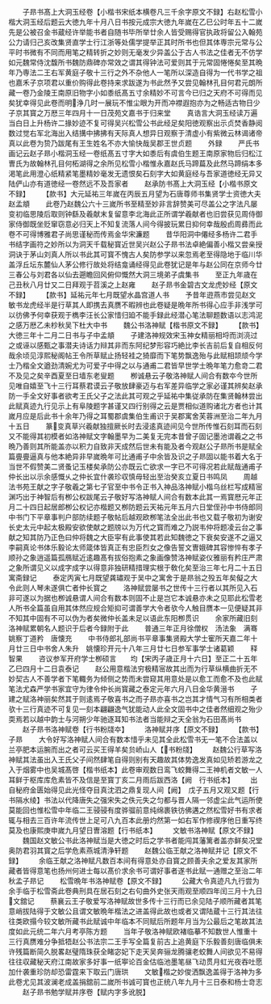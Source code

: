 <!-- { "loadSidebar": true } -->
　　子昻书髙上大洞玉经卷【小楷书宋纸本横卷凡三千余字原文不録】右赵松雪小楷大洞玉经后题云大徳九年十月八日书按元成宗大徳九年嵗在乙巳公时年五十二嵗先是公被召金书蔵经许举能书者自随书毕所举廿余人皆受赐得官执政将留公入翰苑公力请归己亥改集贤直学士行江浙等处儒学提举正其时所书也但其体専宗元常与公平时书微有不同而用笔之精转折之妙则无毫发少异盖公于古人书法之佳者无不仿学如元魏常侍沈馥所书魏防鼎碑亦常效之谓其得钟法可爱则其于元常固惓惓矣至其晩年乃専法二王右军黄庭子敬十三行之外不杂他人一笔所以深造自得为一代书学之祖也嘉禾子京项君以重价购得此卷持来求跋遂为书此然予又尝见翰林孔目何君元朗所藏一卷乃金陵王南原旧物字小如黍纸髙五寸余精妙不可言今已归之天府不可得而见矣犹幸得见此卷而明浄几时一展玩不惟尘眼为开而冲襟遐抱亦为之畅适古物日少子京其寳之万厯三年四月十一日茂苑文嘉书于归来堂
　　真诰言大洞玉经读万遍当白日上升杨许二掾妙迹不复可得吴兴松雪公书此经足矣阳徳观察出示贞焚香静阅数过觉右军北海出入结搆中拂拂有天际真人想异日观察于清虚小有紫微云林谒诸帝真以此卷为贽乃跋尾有王生姓名不亦大愉快哉吴郡王世贞题
　　外録
　　严氏书画记云赵子昻小楷洞玉经一卷纸髙五寸字大如黍后有虞伯生题王南原家物后归松江曺氏为故翰林孔目何柘湖得之余所见松雪小楷惟永嘉赵氏马蹄萹及此然马蹄绢本多渇笔此用澄心纸精紧笔墨精妙毫发无遗恨矣石刻字大如黄庭经与吾家道徳经无异又陆俨山亦有道徳经一卷然远不及吾家者
　　赵承防书髙上大洞玉经【小楷书原文不録】
　　【款书】大元延祐三年嵗在丙辰五月望为石唐尊师书集贤学士资徳大夫赵孟頫
　　此卷乃赵魏公六十三嵗所书至精至妙非言辞赞美可尽盖公之字法凡屡变初临思陵后取则钟繇及羲献末复留意李北海此正所谓学羲献者也旧尝获见周侍御家侍御既坐贬窜窃意必归天上不知复流落人间今得披玩累日抑何幸哉殷卣周彞而此卷不可得博雅君子尚思谨秘而传焉金华宋濂题
　　昔华阳洞中僊经多杨许二君手书结字画符之妙所以为洞天千载秘寳近世吴兴赵公子昻书法卓絶偏善小楷又尝亲授洞诀于茅山刘真人所以书此其可寳不愧古人矣防参学以来忽焉老至得隐地于临川华盖浮丘坛东麓仙人茅公修行故处将结龛诵经得见此卷犹记是年与赵公同在京师今廿三春公与刘君各以仙去遡瞻回风俯仰慨然大洞三境弟子虞集书
　　至正九年歳在己丑秋八月廿又二日拜观于苕溪之上赵雍
　　赵子昻书金碧古文龙虎妙经【原文不録】
　　【款书】延祐元年七月既望水晶宫道人书
　　予昔年逰燕市尝见赵文敏书龙虎经半是行草其人即携去真赝不暇辨也此卷疑是晩年所书得心应手非浅学可以彷佛予何幸获观于檇李汪长公家惜归廹不能手録此经潜心笔法聊题数语以志鸿泥之感万厯乙未杪秋吴下杜大中书
　　魏公书洛神赋【楷书原文不録】
　　【款书】大徳三年十二月二日书与子中孟頫
　　子建洛神规效宋玉神女精丽相埒而浏湸过之或诬以感甄之事潜夫诗话力辩其非而东阿纪梦形容巧絶比李长吉前后复自相反何哉余顷见淳熙秘阁帖王令所草赋止扬轻袿之猗靡而下笔势飘逸殆与此赋相颉颃今学士乃楷全文遒劲清婉尤为可爱子中得之以与通甫二君皆早世学士晩年笔力愈竒二君不及见之矣辛酉夏至日墙东老叟题
　　栁诚悬云子敬洛神赋人间合有数夲今世所见唯自嬉至飞十三行耳蔡君谟云子敬放肆豪迈与右军差异临学之家必谨其辨矣赵承防一手全文好事者欲考王氏父子之法此其可观之乎延祐中集従承防在集贤翰林尝出此赋真迹九行见示上有阜陵题字甚谨又四行别得之云是贾相似道购诸北方者也计其嵗月应是后此书十余年乃得之耳蜀郡虞集伯生甫识于吴郡寓舍芙蓉洲至治二年九月十五日
　　篆变真草兴羲献独擅厥长时去浸逺真迹间见今世所传惟石刻耳而石刻又不能得其初模者如洛神赋文字翰墨早为二美复无完本昔曾子固记墨池谓羲之之书晩乃善则其所能盖亦以积力自致非天成然后世未有能及者今观赵公子昻所书是赋全篇亹亹逼真与他本絶异非早嵗晩年可比通甫子中余皆及识之子昻固以能书着大名于当世不假赞美二贤蚤记玉楼矣承防公亦既云亡欲求一字已不可得况若此赋哉通甫子仲长出以示余感慨乆之仲长宜什袭珍収慎毋轻出至治癸亥立夏日书鸣凤
　　周越法书苑王献之字子敬羲之第七子官至中书令正书入神品洛神赋小楷乌丝栏写成精宻渊巧出于神智后有栁公权跋尾云子敬好写洛神赋人间合有数本此其一焉寳厯元年正月二十四日起居郎栁公权记亦楷题又栁防题云天祐元年五月六日堂侄孙中书侍郎同中书门下平章事判户部防续题子敬帖后越观欧栁笔法全出此书也又载子敬初为谢安长史太元中起太极殿安欲使献之题牓以为万代之寳而难之乃説韦仲将题凌云台之事献之知其防乃正色曰仲将魏之大臣寜有此事使其若此知魏徳之下衰矣安遂不之逼又李嗣真论书体乐毅论太师箴体皆真正有忠臣烈女之像告誓文曺娥碑其容惨悴有孝子顺孙之象逍遥篇孤鴈赋近逺趣髙有拔俗抱素之象画像赞洛神赋姿仪雅丽有矜庄严肃之象所谓见义以成字成字以得意非独研精措理实根于敎化矣至治三年七月二十五日寓斋録记
　　泰定丙寅七月既望龚璛观于吴中之寓舍于是昻翁之殁五年矣儗之大令此则人琴未遂俱亡者仲长寳之
　　洛神赋尝屡书之世传十三行者以其所见入石非可遂以为据也栁诚悬谓人间合有数本则固不止是岂它本诚悬亦未之见耶此松雪老人所书全篇虽自用其体然应规合矩抑可谓善学大令者欤今人触目赝本一见便疑其非不知其中固有不可以伪为者矣微仲长盖未足以语此东阳栁贯识
　　余家所藏旧刻洛神赋累朝名人题识于后者今録附于此
　　普通三年正月徐僧权　汤法象　满骞　姚察丁道矜　唐懐充
　　中书侍郎礼部尚书平章事集贤殿大学士寉所天嘉二年十月廿三日中书舍人朱升　姚懐珍开元十八年三月廿七日参军事学士诸葛颖
　　释智果
　　咨议参军开府学士栁硕言　　均【宋丙子歳正月十六日】至正二十五年乙巳四月十二日袁泰记
　　赵公用意楷法穷极精宻故其出而为行草纵横曲折无不妙契古人不善学者下笔輙务为倾侧之势而未尝窥其用意处是以愈工而愈不及也此赋笔法尤森严学书家宜守为律令仲长尚寳藏之泰定元年六月八日金华黄溍书
　　子建之赋洛神丽矣然其于则逺焉子敬喜书之而子昻亦喜书之岂其才情气习有所相类者欤十三行真迹不可复见一刻本翩翩逸气犹能动人此全文固书中之佳者然细观之殆少耎焉若以越中韵士与河朔少年驰逐耳知书法者当能辩之天全翁为石田髙尚书
　　赵子昻书洛神赋卷【行书粉牋夲】
　　洛神赋并序【原文不録】
　　【款书】子昻
　　大令好写洛神赋人间合有数本惜乎未见其全此松雪书无一笔不合法盖以兰亭肥本运腕而出之者可云买王得羊矣贠峤山人【书粉牋】
　　赵魏公行草写洛神赋其法虽出入王氏父子间然肆笔自得则别有天趣故其体势逸发真如见矫若游龙之入于烟雾中也吴城髙啓【楷书纸本】此卷审观数日鸾飞蛟舞得二王神机者文敏一人耳鲜于枢库库危素皆不及信是至寳丁亥二月雨后跋西洛【阙　行书纸本】
　　出自秘府金匮始得见此光怪夺目真沈泗之鼎复现人间【阙】　戊子五月又观又题【行书隔水绫】书法以代降唐失之强宋失之佚元失之匀都与晋人隔一邻虚尘此气运所使莫能回也惟松雪中年临二王骎骎有度骅骝前意纯绵裹铁彷佛遘之然松雪好书有求者辄与相去三百许年流传世上足可八九百本此册灼然第一如右军作修禊序他日重写终莫及也康熙庚申嵗九月望日曺溶题【行书纸本】
　　文敏书洛神赋【原文不録】
　　魏国赵文敏公书此洛神赋当是大徳之时后之学书者能闯其藩篱者盖亦鲜矣况堂奥防君羽其寳之后学危素燕城清浄轩题
　　赵魏公临王献之洛神赋并记【原文不録】
　　余临王献之洛神赋凡数百本间有得意处亦自寳之顾善夫余之爱友其家所藏者皆得意笔也扬州何进士每以髙价求余书可谓好事者遂书此赋一通赠之至治二年秋孟子昻记
　　松雪晩年书洛神赋卷【原文不録】
　　公藏大令真迹凡九行尝为余手临于松雪斋此卷典刑具在居石刻之右句曲外史张天雨观至顺四年闰三月十九日文舘记
　　蔡襄云王子敬爱写洛神赋故世多传十三行而已余见陆子顺所藏者其笔意峭拔陆得于文敏公且谓文敏晩年楷法之进盖得此故也或者又谓陆蔵十三行其法往往类欧搨今较文敏所藏书此赋诚中年临本不同赋后所题年月当为公最后之笔故其法度如此元统二年六月考亭陈方题
　　当年子敬洛神赋欧褚临摹不知数世人惟重十三行真赝难分争抵牾赵公书法宗二王手写全篇复前古上追黄庭下乐毅善刻唐临俱未许残篇断简久脱畧赵璧隋珠获全睹宓妃下走天吴奔骊龙腾骧老蛟舞人间欲见不易得往往収藏秘天府江南故家多好事一纸寕论百金估临池墨笔昼飞动贯月虹光夜吞吐愿加什袭重珍防却恐雷霆来下取云门唐珙
　　文敏楷之妙俊洒飘逸盖得于洛神为多此卷尤见其波澜老成盖捐舘前二嵗所书诚可寳也正统八年九月十三日泰和杨士竒志
　　赵子昻书勉学赋并序卷【赋内字多讹脱】
